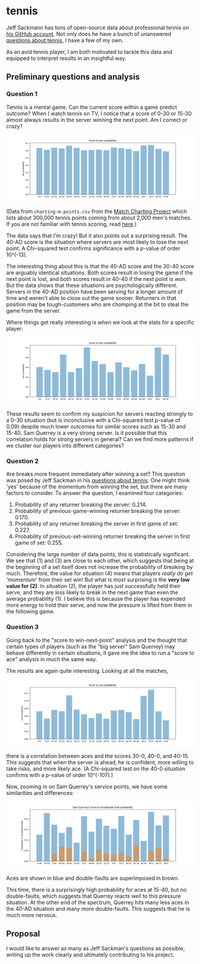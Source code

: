 # tennis

Jeff Sackmann has tons of open-source data about professional tennis on [his GitHub account](https://github.com/JeffSackmann).  Not only does he have a bunch of unanswered [questions about tennis](https://github.com/JeffSackmann/tennis_Research_Notes), I have a few of my own.

As an avid tennis player, I am both motivated to tackle this data and equipped to interpret results in an insightful way.

## Preliminary questions and analysis

### Question 1

Tennis is a mental game.  Can the current score within a game predict outcome?  When I watch tennis on TV, I notice that a score of 0-30 or 15-30 almost always results in the server winning the next point.  Am I correct or crazy?

![](images/score-to-win.png)

(Data from `charting-m-points.csv` from the [Match Charting Project](https://github.com/JeffSackmann/tennis_MatchChartingProject) which lists about 300,000 tennis points coming from about 2,000 men's matches.  If you are not familiar with tennis scoring, read [here](https://github.com/MareoRaft/appendix.md).)

The data says that I'm crazy!  But it also points out a surprising result.  The 40-AD score is the situation where servers are most likely to lose the next point.  A Chi-squared test confirms significance with a p-value of order 10^(-13).

The interesting thing about this is that the 40-AD score and the 30-40 score are arguably identical situations.  Both scores result in losing the game if the next point is lost, and both scores result in 40-40 if the next point is won.  But the data shows that these situations are psychologically different.  Servers in the 40-AD position have been serving for a longer amount of time and weren't able to close out the game sooner.  Returners in that position may be tough-customers who are chomping at the bit to steal the game from the server.

Where things get really interesting is when we look at the stats for a specific player:

![](images/score-to-win-querrey-anderson.png)

These results seem to confirm my suspicion for servers reacting strongly to a 0-30 situation (but is inconclusive with a Chi-squared test p-value of 0.09) despite much lower outcomes for similar scores such as 15-30 and 15-40.  Sam Querrey is a very strong server.  Is it possible that this correlation holds for strong servers in general?  Can we find more patterns if we cluster our players into different categories?

### Question 2

Are breaks more frequent immediately after winning a set?  This question was posed by Jeff Sackman in his [questions about tennis](https://github.com/JeffSackmann/tennis_Research_Notes).  One might think 'yes' because of the momentum from winning the set, but there are many factors to consider.  To answer the question, I examined four categories:

  1. Probability of any returner breaking the server: 0.214.
  2. Probability of previous-game-winning returner breaking the server: 0.170.
  3. Probability of any returner breaking the server in first game of set: 0.227.
  4. Probability of previous-set-winning returner breaking the server in first game of set: 0.255.

Considering the large number of data points, this is statistically significant.  We see that (1) and (3) are close to each other, which suggests that being at the beginning of a set itself does not increase the probability of breaking by much.  Therefore, the value for situation (4) means that players *really do get 'momentum'* from their set win!  But what is most surprising is the **very low value for (2)**.  In situation (2), the player has just successfully held their serve, and they are *less* likely to break in the next game than even the average probability (1).  I believe this is because the player has expended more energy to hold their serve, and now the pressure is lifted from them in the following game.

### Question 3

Going back to the "score to win-next-point" analysis and the thought that certain types of players (such as the "big server" Sam Querrey) may behave differently in certain situations, it gave me the idea to run a "score to ace" analysis in much the same way.

The results are again quite interesting.  Looking at all the matches,

![](images/score-to-ace.png)

there is a correlation between aces and the scores 30-0, 40-0, and 40-15.  This suggests that when the server is ahead, he is confident, more willing to take risks, and more likely ace.  (A Chi-squared test on the 40-0 situation confirms with a p-value of order 10^(-107).)

Now, zooming in on Sam Querrey's service points, we have some similarities and differences:

![](images/score-to-ace-double-querrey.png)

Aces are shown in blue and double-faults are superimposed in brown.

This time, there is a surprisingly high probability for aces at 15-40, but no double-faults, which suggests that Querrey reacts well to this pressure situation.  At the other end of the spectrum, Querrey hits many less aces in the 40-AD situation and many more double-faults.  This suggests that he is much more nervous.

## Proposal

I would like to answer as many as Jeff Sackman's questions as possible, writing up the work clearly and ultimately contributing to his project.
